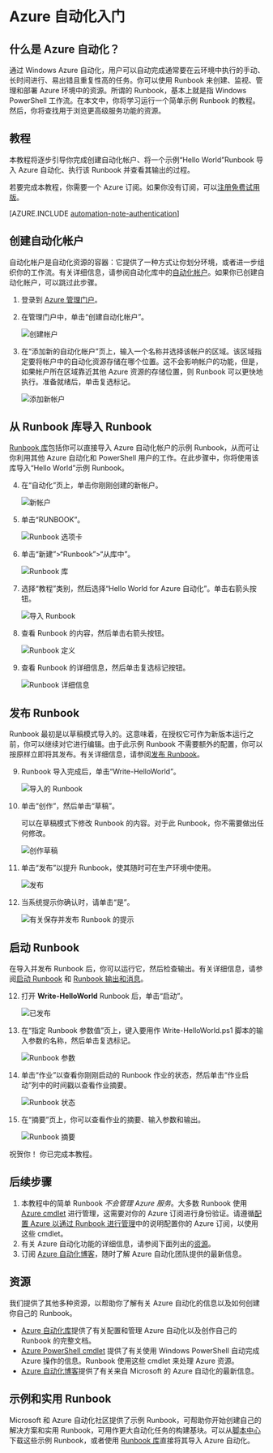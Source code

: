 <properties 
	pageTitle="Azure 自动化入门" 
	description="了解如何在 Azure 中导入和运行自动化作业。" 
	services="automation" 
	documentationCenter="" 
	authors="bwren" 
	manager="stevenka" 
	editor=""/>

<tags 
	ms.service="automation" 
	ms.date="12/08/2015"
	wacn.date="12/14/2015"/>


# Azure 自动化入门

## 什么是 Azure 自动化？

通过 Windows Azure 自动化，用户可以自动完成通常要在云环境中执行的手动、长时间进行、易出错且重复性高的任务。你可以使用 Runbook 来创建、监视、管理和部署 Azure 环境中的资源。所谓的 Runbook，基本上就是指 Windows PowerShell 工作流。在本文中，你将学习运行一个简单示例 Runbook 的教程。然后，你将查找用于浏览更高级服务功能的资源。

## 教程
本教程将逐步引导你完成创建自动化帐户、将一个示例“Hello World”Runbook 导入 Azure 自动化、执行该 Runbook 并查看其输出的过程。

若要完成本教程，你需要一个 Azure 订阅。如果你没有订阅，可以[注册免费试用版](/pricing/1rmb-trial/)。

[AZURE.INCLUDE [automation-note-authentication](../includes/automation-note-authentication.md)]

## <a name="automationaccount"></a>创建自动化帐户

自动化帐户是自动化资源的容器：它提供了一种方式让你划分环境，或者进一步组织你的工作流。有关详细信息，请参阅自动化库中的[自动化帐户](https://msdn.microsoft.com/zh-cn/library/dn794195.aspx)。如果你已创建自动化帐户，可以跳过此步骤。

1.	登录到 [Azure 管理门户](http://manage.windowsazure.cn)。

2.	在管理门户中，单击“创建自动化帐户”。

	![创建帐户](./media/automation-create-runbook-from-samples/automation_01_CreateAccount.png)

3.	在“添加新的自动化帐户”页上，输入一个名称并选择该帐户的区域。该区域指定要将帐户中的自动化资源存储在哪个位置。这不会影响帐户的功能，但是，如果帐户所在区域靠近其他 Azure 资源的存储位置，则 Runbook 可以更快地执行。准备就绪后，单击复选标记。

	![添加新帐户](./media/automation-create-runbook-from-samples/automation_02_addnewautoacct.png)

## <a name="importrunbook"></a>从 Runbook 库导入 Runbook

[Runbook 库](/documentation/articles/automation-runbook-gallery)包括你可以直接导入 Azure 自动化帐户的示例 Runbook，从而可让你利用其他 Azure 自动化和 PowerShell 用户的工作。在此步骤中，你将使用该库导入“Hello World”示例 Runbook。

4.	在“自动化”页上，单击你刚刚创建的新帐户。

	![新帐户](./media/automation-create-runbook-from-samples/automation_03_NewAutoAcct.png)

5.	单击“RUNBOOK”。

	![Runbook 选项卡](./media/automation-create-runbook-from-samples/automation_04_RunbooksTab.png)

6.	单击“新建”>“Runbook”>“从库中”。

	![Runbook 库](./media/automation-create-runbook-from-samples/automation_05_ImportGallery.png)

7.  选择“教程”类别，然后选择“Hello World for Azure 自动化”。单击右箭头按钮。

	![导入 Runbook](./media/automation-create-runbook-from-samples/automation_06_ImportRunbook.png)

8.  查看 Runbook 的内容，然后单击右箭头按钮。

	![Runbook 定义](./media/automation-create-runbook-from-samples/automation_07_RunbookDefinition.png)

8.	查看 Runbook 的详细信息，然后单击复选标记按钮。

	![Runbook 详细信息](./media/automation-create-runbook-from-samples/automation_08_RunbookDetails.png)

## <a name="publishrunbook"></a>发布 Runbook 

Runbook 最初是以草稿模式导入的。这意味着，在授权它可作为新版本运行之前，你可以继续对它进行编辑。由于此示例 Runbook 不需要额外的配置，你可以按原样立即将其发布。有关详细信息，请参阅[发布 Runbook](/documentation/articles/automation-edit-textual-runbook)。

9.	Runbook 导入完成后，单击“Write-HelloWorld”。

	![导入的 Runbook](./media/automation-create-runbook-from-samples/automation_07_ImportedRunbook.png)

9.	单击“创作”，然后单击“草稿”。

	可以在草稿模式下修改 Runbook 的内容。对于此 Runbook，你不需要做出任何修改。

	![创作草稿](./media/automation-create-runbook-from-samples/automation_08_AuthorDraft.png)

10.	单击“发布”以提升 Runbook，使其随时可在生产环境中使用。

	![发布](./media/automation-create-runbook-from-samples/automation_085_Publish.png)

11.	当系统提示你确认时，请单击“是”。

	![有关保存并发布 Runbook 的提示](./media/automation-create-runbook-from-samples/automation_09_SavePubPrompt.png)

## <a name="startrunbook"></a>启动 Runbook

在导入并发布 Runbook 后，你可以运行它，然后检查输出。有关详细信息，请参阅[启动 Runbook](/documentation/articles/automation-starting-a-runbook) 和 [Runbook 输出和消息](/documentation/articles/automation-runbook-output-and-messages)。

12.	打开 **Write-HelloWorld** Runbook 后，单击“启动”。

	![已发布](./media/automation-create-runbook-from-samples/automation_10_PublishStart.png)

13.	在“指定 Runbook 参数值”页上，键入要用作 Write-HelloWorld.ps1 脚本的输入参数的名称，然后单击复选标记。

	![Runbook 参数](./media/automation-create-runbook-from-samples/automation_11_RunbookParams.png)

14.	单击“作业”以查看你刚刚启动的 Runbook 作业的状态，然后单击“作业启动”列中的时间戳以查看作业摘要。

	![Runbook 状态](./media/automation-create-runbook-from-samples/automation_12_RunbookStatus.png)

15.	在“摘要”页上，你可以查看作业的摘要、输入参数和输出。

	![Runbook 摘要](./media/automation-create-runbook-from-samples/automation_13_RunbookSummary_callouts.png)

祝贺你！ 你已完成本教程。

## <a name="nextsteps"></a>后续步骤 
1. 本教程中的简单 Runbook *不会管理 Azure 服务*。大多数 Runbook 使用 [Azure cmdlet](http://msdn.microsoft.com/zh-cn/library/jj156055.aspx) 进行管理，这需要对你的 Azure 订阅进行身份验证。请遵循[配置 Azure 以通过 Runbook 进行管理](/documentation/articles/automation-configuring)中的说明配置你的 Azure 订阅，以使用这些 cmdlet。  
2. 有关 Azure 自动化功能的详细信息，请参阅下面列出的[资源](#resources)。
3. 订阅 [Azure 自动化博客](/blog/)，随时了解 Azure 自动化团队提供的最新信息。

## <a name="resources"></a>资源

我们提供了其他多种资源，以帮助你了解有关 Azure 自动化的信息以及如何创建你自己的 Runbook。

- [Azure 自动化库](/documentation/services/automation)提供了有关配置和管理 Azure 自动化以及创作自己的 Runbook 的完整文档。 
- [Azure PowerShell cmdlet](http://msdn.microsoft.com/zh-cn/library/jj156055.aspx) 提供了有关使用 Windows PowerShell 自动完成 Azure 操作的信息。Runbook 使用这些 cmdlet 来处理 Azure 资源。
- [Azure 自动化博客](/blog/)提供了有关来自 Microsoft 的 Azure 自动化的最新信息。


## 示例和实用 Runbook

Microsoft 和 Azure 自动化社区提供了示例 Runbook，可帮助你开始创建自己的解决方案和实用 Runbook，可用作更大自动化任务的构建基块。可以从[脚本中心](http://go.microsoft.com/fwlink/p/?LinkId=393029)下载这些示例 Runbook，或者使用 [Runbook 库](/documentation/articles/automation-runbook-gallery)直接将其导入 Azure 自动化。
  

<!---HONumber=74-->